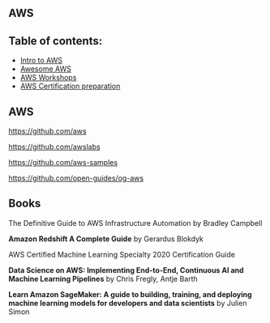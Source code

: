 
## AWS

## Table of contents:

- [Intro to AWS](#aws)
- [Awesome AWS](https://github.com/donnemartin/awesome-aws)
- [AWS Workshops](AwsWorkShops)
- [AWS Certification preparation](AwsCert)

## AWS
https://github.com/aws

https://github.com/awslabs

https://github.com/aws-samples


https://github.com/open-guides/og-aws


## Books

The Definitive Guide to AWS Infrastructure Automation by Bradley Campbell 

**Amazon Redshift A Complete Guide** by Gerardus Blokdyk

AWS Certified Machine Learning Specialty 2020 Certification Guide 

**Data Science on AWS: Implementing End-to-End, Continuous AI and Machine Learning Pipelines** by Chris Fregly, Antje Barth

**Learn Amazon SageMaker: A guide to building, training, and deploying machine learning models for developers and data scientists** by Julien Simon


